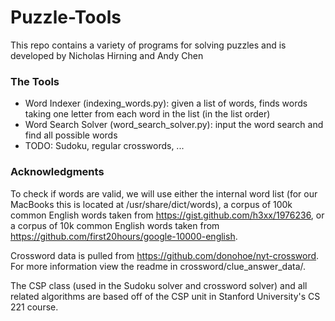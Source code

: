 # Puzzle-Tools

This repo contains a variety of programs for solving puzzles and is developed by Nicholas Hirning and Andy Chen

### The Tools ###

- Word Indexer (indexing_words.py): given a list of words, finds words taking one letter from each word in the list (in the list order)
- Word Search Solver (word\_search\_solver.py): input the word search and find all possible words
- TODO: Sudoku, regular crosswords, ...

### Acknowledgments ###
To check if words are valid, we will use either the internal word list (for our MacBooks this is located at /usr/share/dict/words), a corpus of 100k common English words taken from https://gist.github.com/h3xx/1976236, or a corpus of 10k common English words taken from https://github.com/first20hours/google-10000-english.

Crossword data is pulled from https://github.com/donohoe/nyt-crossword. For more information view the readme in crossword/clue\_answer\_data/.

The CSP class (used in the Sudoku solver and crossword solver) and all related algorithms are based off of the CSP unit in Stanford University's CS 221 course.
